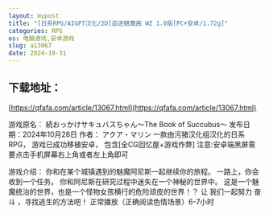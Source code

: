 ```yaml
---
layout: mypost
title: "[日系RPG/AIGPT汉化/2D]追逐魅魔酱 WZ 1.0版[PC+安卓/1.72g]"
categories: RPG
os: 电脑游戏,安卓游戏
slug: a13067
date: 2024-10-31
---
```


## 下载地址：

[https://qfafa.com/article/13067.html](https://qfafa.com/article/13067.html)

游戏原名：
続おっかけサキュバスちゃん～The Book of Succubus～
发布日期：2024年10月28日
作者： アクア・マリン
一款由污猪汉化组汉化的日系RPG，
游戏已成功移植安卓，
包含\[全CG回忆屋+游戏作弊\]
注意:安卓端黑屏需要点击手机屏幕右上角或者左上角即可

游戏介绍：
你和在某个城镇遇到的魅魔阿尼斯一起继续你的旅程。
一路上，你会收到一个任务。
你和阿尼斯在研究过程中迷失在一个神秘的世界中。
这是一个魅魔统治的世界，也是一个怪物女孩横行的危险顽皮的世界！？ 让 我们一起努力
奋斗
，寻找逃生的方法吧！ 正常播放（正确阅读色情场景）6-7小时